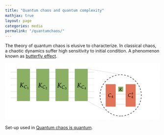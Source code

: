 ```yaml
---
title: "Quantum chaos and quantum complexity"
mathjax: true
layout: page
categories: media
permalink: "/quantumchaos/"
---
```



The theory of quantum chaos is elusive to characterize. In classical chaos, a chaotic dynamics suffer high sensitivity to initial condition. A phenomenon known as
[butterfly effect](https://en.wikipedia.org/wiki/Butterfly_effect). 


![transitions](websiteprova1.jpg)
  
  Set-up used in [Quantum chaos is quantum](https://arxiv.org/abs/2102.08406).

